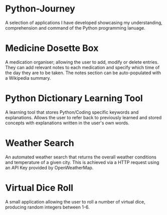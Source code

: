 # Python-Journey

A selection of applications I have developed showcasing my understanding, comprehension and command of the Python programming lanuage.

# Medicine Dosette Box

A medication organiser; allowing the user to add, modify or delete entries. They can add relevant notes to each medication and specify which time of the day they are to be taken. The notes section can be auto-populated with a Wikipedia summary.

# Python Dictionary Learning Tool

A learning tool that stores Python/Coding specific keywords and explanations. Allows the user to refer back to previously learned and stored concepts with explanations written in the user's own words.

# Weather Search

An automated weather search that returns the overall weather conditions and temperature of a given city. This is achieved via a HTTP request using an API Key provided by OpenWeatherMap.

# Virtual Dice Roll

A small application allowing the user to roll a number of virtual dice, producing random integers between 1-6.
